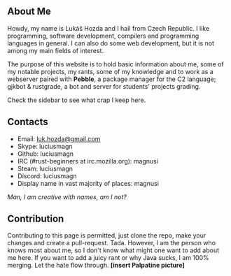 ## About Me
Howdy, my name is Lukáš Hozda and I hail from Czech Republic.
I like programming, software development, compilers 
and programming languages in general. I can also do some web
development, but it is not among my main fields of interest.

The purpose of this website is to hold basic information
about me, some of my notable projects, my rants, some of my knowledge
and to work as a webserver paired with __Pebble__, a package manager for
the C2 language; gjkbot & rustgrade, a bot and server for students' projects grading.

Check the sidebar to see what crap I keep here.

## Contacts
* Email: luk.hozda@gmail.com
* Skype: luciusmagn
* Github: luciusmagn
* IRC (#rust-beginners at irc.mozilla.org): magnusi
* Steam: luciusmagn
* Discord: luciusmagn
* Display name in vast majority of places: magnusi

*Man, I am creative with names, am I not?*

## Contribution
Contributing to this page is permitted, just clone
the repo, make your changes and create a pull-request.
Tada. However, I am the person who knows most about
me, so I don't know what might one want to add about
me here. If you want to add a juicy rant or why Java
sucks, I am 100% merging. Let the hate flow through.
__[insert Palpatine picture]__
